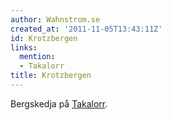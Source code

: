 ```yaml
---
author: Wahnstrom.se
created_at: '2011-11-05T13:43:11Z'
id: Krotzbergen
links:
  mention:
  - Takalorr
title: Krotzbergen
---
```


Bergskedja på [Takalorr].

  [Takalorr]: Takalorr